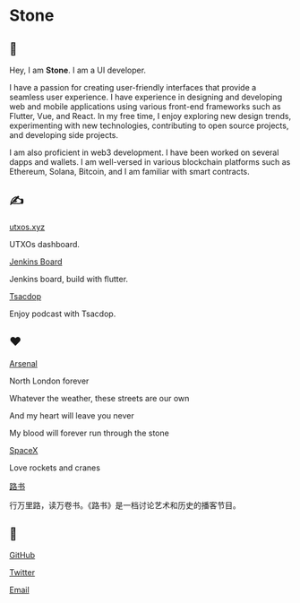 <h1>Stone</h1>

## 👋

Hey, I am **Stone**. I am a UI developer.

I have a passion for creating user-friendly interfaces that provide a seamless user experience.
I have experience in designing and developing web and mobile applications using various front-end frameworks such as Flutter, Vue, and React.
In my free time, I enjoy exploring new design trends, experimenting with new technologies, contributing to open source projects,
and developing side projects.

I am also proficient in web3 development. I have been worked on several dapps and wallets.
I am well-versed in various blockchain platforms such as Ethereum, Solana, Bitcoin, and I am familiar with smart contracts.

## ✍️

[utxos.xyz](https://utxos.xyz)

UTXOs dashboard.

[Jenkins Board](https://github.com/stonega/jenkins-board)

Jenkins board, build with flutter.

[Tsacdop](https://tsacdop.app)

Enjoy podcast with Tsacdop.

## ❤️

[Arsenal](https://www.arsenal.com/)

North London forever

Whatever the weather, these streets are our own

And my heart will leave you never

My blood will forever run through the stone

[SpaceX]()

Love rockets and cranes

[路书](https://lushu88.com/)

行万里路，读万卷书。《路书》是一档讨论艺术和历史的播客节目。

## 🤙

[GitHub](https://github.com/stonega)

[Twitter](https://twitter.com/shimenmen)

[Email](mailto:xijieyin@gmail.com)
